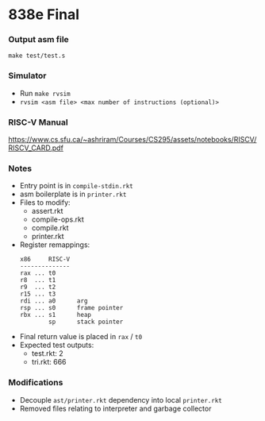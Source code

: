 # 838e Final

### Output asm file
```
make test/test.s
```

### Simulator
- Run `make rvsim`
- `rvsim <asm file> <max number of instructions (optional)>`

### RISC-V Manual
https://www.cs.sfu.ca/~ashriram/Courses/CS295/assets/notebooks/RISCV/RISCV_CARD.pdf

### Notes
- Entry point is in `compile-stdin.rkt`
- asm boilerplate is in `printer.rkt`
- Files to modify:
    - assert.rkt
    - compile-ops.rkt
    - compile.rkt
    - printer.rkt
- Register remappings:
    ```
    x86     RISC-V
    --------------
    rax ... t0
    r8  ... t1
    r9  ... t2
    r15 ... t3
    rdi ... a0      arg
    rsp ... s0      frame pointer
    rbx ... s1      heap
            sp      stack pointer
    ```
- Final return value is placed in `rax` / `t0`
- Expected test outputs:
    - test.rkt: 2
    - tri.rkt: 666

### Modifications
- Decouple `ast/printer.rkt` dependency into local `printer.rkt`
- Removed files relating to interpreter and garbage collector